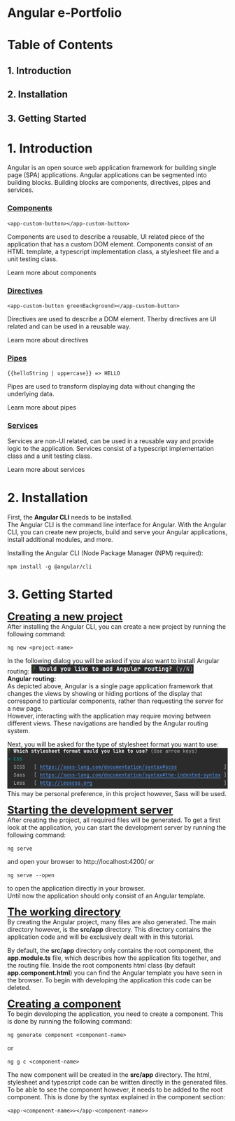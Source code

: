 # Angular e-Portfolio

# Table of Contents

## 1. Introduction
## 2. Installation
## 3. Getting Started

# 1. Introduction
Angular is an open source web application framework for building single page (SPA) applications. Angular applications can be segmented into building blocks. Building blocks are components, directives, pipes and services.
### <u>Components</u>
    <app-custom-button></app-custom-button>
Components are used to describe a reusable, UI related piece of the application that has a custom DOM element. Components consist of an HTML template, a typescript implementation class, a stylesheet file and a unit testing class.

Learn more about components
### <u>Directives</u>
    <app-custom-button greenBackground></app-custom-button>
Directives are used to describe a DOM element. Therby directives are UI related and can be used in a reusable way.

Learn more about directives
### <u>Pipes</u>
    {{helloString | uppercase}} => HELLO
Pipes are used to transform displaying data without changing the underlying data.

Learn more about pipes
### <u>Services</u>
Services are non-UI related, can be used in a reusable way and provide logic to the application. Services consist of a typescript implementation class and a unit testing class.

Learn more about services

# 2. Installation
First, the <b>Angular CLI</b> needs to be installed. <br>
The Angular CLI is the command line interface for Angular. With the Angular CLI, you can create new projects, build and serve your Angular applications, install additional modules, and more.

Installing the Angular CLI (Node Package Manager (NPM) required):

    npm install -g @angular/cli

# 3. Getting Started
<u style="font-size:1.5rem;"><b>Creating a new project</b></u><br>
After installing the Angular CLI, you can create a new project by running the following command:
  
    ng new <project-name>

In the following dialog you will be asked if you also want to install Angular routing:
<img src="images/installRouting.png" alt="? Would you like to add Angular routing? (y/N)"/><br>
<b>Angular routing:</b><br>
As depicted above, Angular is a single page application framework that changes the views by showing or hiding portions of the display that correspond to particular components, rather than requesting the server for a new page. <br>
However, interacting with the application may require moving between different views. These navigations are handled by the Angular routing system.<br>

Next, you will be asked for the type of stylesheet format you want to use: <br>
<img src="images/installStylesheet.png"><br>
This may be personal preference, in this project however, Sass will be used.

<u style="font-size:1.5rem;"><b>Starting the development server</b></u><br>
After creating the project, all required files will be generated. To get a first look at the application, you can start the development server by running the following command: <br>

    ng serve
and open your browser to http://localhost:4200/ or

    ng serve --open
to open the application directly in your browser. <br>
Until now the application should only consist of an Angular template.

<u style="font-size:1.5rem;"><b>The working directory</b></u><br>
By creating the Angular project, many files are also generated. The main directory however, is the <b>src/app</b> directory. This directory contains the application code and will be exclusively dealt with in this tutorial.

By default, the <b>src/app</b> directory only contains the root component, the <b>app.module.ts</b> file, which describes how the application fits together, and the routing file.
Inside the root components html class (by default <b>app.component.html</b>) you can find the Angular template you have seen in the browser. To begin with developing the application this code can be deleted.

<u style="font-size:1.5rem;"><b>Creating a component</b></u><br>
To begin developing the application, you need to create a component. This is done by running the following command:

    ng generate component <component-name>
or

    ng g c <component-name>
The new component will be created in the <b>src/app</b> directory.
The html, stylesheet and typescript code can be written directly in the generated files. To be able to see the component however, it needs to be added to the root component. This is done by the syntax explained in the component section:

    <app-<component-name>></app-<component-name>>
